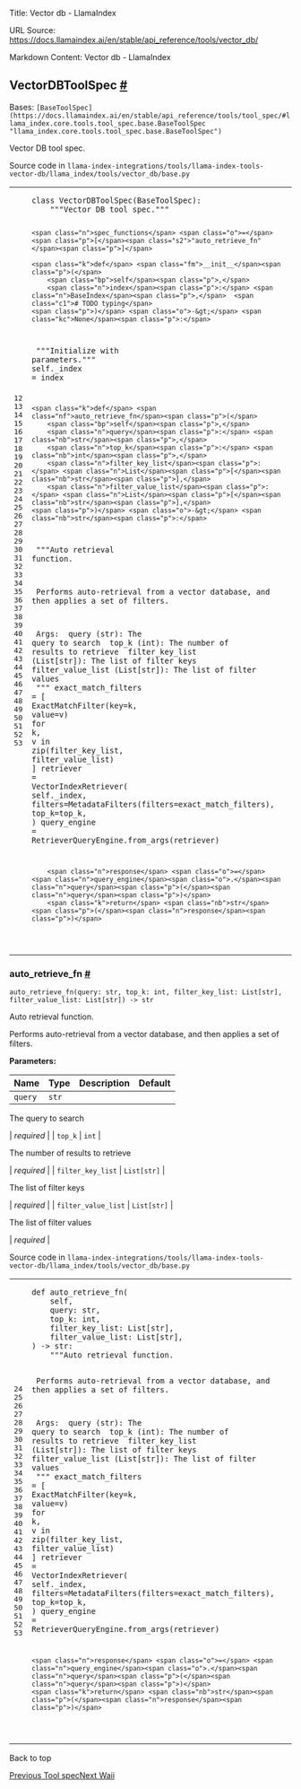 Title: Vector db - LlamaIndex

URL Source: https://docs.llamaindex.ai/en/stable/api_reference/tools/vector_db/

Markdown Content:
Vector db - LlamaIndex


VectorDBToolSpec [#](https://docs.llamaindex.ai/en/stable/api_reference/tools/vector_db/#llama_index.tools.vector_db.VectorDBToolSpec "Permanent link")
-------------------------------------------------------------------------------------------------------------------------------------------------------

Bases: `[BaseToolSpec](https://docs.llamaindex.ai/en/stable/api_reference/tools/tool_spec/#llama_index.core.tools.tool_spec.base.BaseToolSpec "llama_index.core.tools.tool_spec.base.BaseToolSpec")`

Vector DB tool spec.

Source code in `llama-index-integrations/tools/llama-index-tools-vector-db/llama_index/tools/vector_db/base.py`

<table class="highlighttable"><tbody><tr><td class="linenos"><div class="linenodiv"><pre><span></span><span class="normal">12</span>
<span class="normal">13</span>
<span class="normal">14</span>
<span class="normal">15</span>
<span class="normal">16</span>
<span class="normal">17</span>
<span class="normal">18</span>
<span class="normal">19</span>
<span class="normal">20</span>
<span class="normal">21</span>
<span class="normal">22</span>
<span class="normal">23</span>
<span class="normal">24</span>
<span class="normal">25</span>
<span class="normal">26</span>
<span class="normal">27</span>
<span class="normal">28</span>
<span class="normal">29</span>
<span class="normal">30</span>
<span class="normal">31</span>
<span class="normal">32</span>
<span class="normal">33</span>
<span class="normal">34</span>
<span class="normal">35</span>
<span class="normal">36</span>
<span class="normal">37</span>
<span class="normal">38</span>
<span class="normal">39</span>
<span class="normal">40</span>
<span class="normal">41</span>
<span class="normal">42</span>
<span class="normal">43</span>
<span class="normal">44</span>
<span class="normal">45</span>
<span class="normal">46</span>
<span class="normal">47</span>
<span class="normal">48</span>
<span class="normal">49</span>
<span class="normal">50</span>
<span class="normal">51</span>
<span class="normal">52</span>
<span class="normal">53</span></pre></div></td><td class="code"><div><pre><span></span><code><span class="k">class</span> <span class="nc">VectorDBToolSpec</span><span class="p">(</span><span class="n">BaseToolSpec</span><span class="p">):</span>
<span class="w">    </span><span class="sd">"""Vector DB tool spec."""</span>

    <span class="n">spec_functions</span> <span class="o">=</span> <span class="p">[</span><span class="s2">"auto_retrieve_fn"</span><span class="p">]</span>

    <span class="k">def</span> <span class="fm">__init__</span><span class="p">(</span>
        <span class="bp">self</span><span class="p">,</span>
        <span class="n">index</span><span class="p">:</span> <span class="n">BaseIndex</span><span class="p">,</span>  <span class="c1"># TODO typing</span>
    <span class="p">)</span> <span class="o">-&gt;</span> <span class="kc">None</span><span class="p">:</span>
<span class="w">        </span><span class="sd">"""Initialize with parameters."""</span>
        <span class="bp">self</span><span class="o">.</span><span class="n">_index</span> <span class="o">=</span> <span class="n">index</span>

    <span class="k">def</span> <span class="nf">auto_retrieve_fn</span><span class="p">(</span>
        <span class="bp">self</span><span class="p">,</span>
        <span class="n">query</span><span class="p">:</span> <span class="nb">str</span><span class="p">,</span>
        <span class="n">top_k</span><span class="p">:</span> <span class="nb">int</span><span class="p">,</span>
        <span class="n">filter_key_list</span><span class="p">:</span> <span class="n">List</span><span class="p">[</span><span class="nb">str</span><span class="p">],</span>
        <span class="n">filter_value_list</span><span class="p">:</span> <span class="n">List</span><span class="p">[</span><span class="nb">str</span><span class="p">],</span>
    <span class="p">)</span> <span class="o">-&gt;</span> <span class="nb">str</span><span class="p">:</span>
<span class="w">        </span><span class="sd">"""Auto retrieval function.</span>

<span class="sd">        Performs auto-retrieval from a vector database, and then applies a set of filters.</span>

<span class="sd">        Args:</span>
<span class="sd">            query (str): The query to search</span>
<span class="sd">            top_k (int): The number of results to retrieve</span>
<span class="sd">            filter_key_list (List[str]): The list of filter keys</span>
<span class="sd">            filter_value_list (List[str]): The list of filter values</span>
<span class="sd">        """</span>
        <span class="n">exact_match_filters</span> <span class="o">=</span> <span class="p">[</span>
            <span class="n">ExactMatchFilter</span><span class="p">(</span><span class="n">key</span><span class="o">=</span><span class="n">k</span><span class="p">,</span> <span class="n">value</span><span class="o">=</span><span class="n">v</span><span class="p">)</span>
            <span class="k">for</span> <span class="n">k</span><span class="p">,</span> <span class="n">v</span> <span class="ow">in</span> <span class="nb">zip</span><span class="p">(</span><span class="n">filter_key_list</span><span class="p">,</span> <span class="n">filter_value_list</span><span class="p">)</span>
        <span class="p">]</span>
        <span class="n">retriever</span> <span class="o">=</span> <span class="n">VectorIndexRetriever</span><span class="p">(</span>
            <span class="bp">self</span><span class="o">.</span><span class="n">_index</span><span class="p">,</span>
            <span class="n">filters</span><span class="o">=</span><span class="n">MetadataFilters</span><span class="p">(</span><span class="n">filters</span><span class="o">=</span><span class="n">exact_match_filters</span><span class="p">),</span>
            <span class="n">top_k</span><span class="o">=</span><span class="n">top_k</span><span class="p">,</span>
        <span class="p">)</span>
        <span class="n">query_engine</span> <span class="o">=</span> <span class="n">RetrieverQueryEngine</span><span class="o">.</span><span class="n">from_args</span><span class="p">(</span><span class="n">retriever</span><span class="p">)</span>

        <span class="n">response</span> <span class="o">=</span> <span class="n">query_engine</span><span class="o">.</span><span class="n">query</span><span class="p">(</span><span class="n">query</span><span class="p">)</span>
        <span class="k">return</span> <span class="nb">str</span><span class="p">(</span><span class="n">response</span><span class="p">)</span>
</code></pre></div></td></tr></tbody></table>

### auto\_retrieve\_fn [#](https://docs.llamaindex.ai/en/stable/api_reference/tools/vector_db/#llama_index.tools.vector_db.VectorDBToolSpec.auto_retrieve_fn "Permanent link")

```
auto_retrieve_fn(query: str, top_k: int, filter_key_list: List[str], filter_value_list: List[str]) -> str
```

Auto retrieval function.

Performs auto-retrieval from a vector database, and then applies a set of filters.

**Parameters:**

| Name | Type | Description | Default |
| --- | --- | --- | --- |
| `query` | `str` | 
The query to search



 | _required_ |
| `top_k` | `int` | 

The number of results to retrieve



 | _required_ |
| `filter_key_list` | `List[str]` | 

The list of filter keys



 | _required_ |
| `filter_value_list` | `List[str]` | 

The list of filter values



 | _required_ |

Source code in `llama-index-integrations/tools/llama-index-tools-vector-db/llama_index/tools/vector_db/base.py`

<table class="highlighttable"><tbody><tr><td class="linenos"><div class="linenodiv"><pre><span></span><span class="normal">24</span>
<span class="normal">25</span>
<span class="normal">26</span>
<span class="normal">27</span>
<span class="normal">28</span>
<span class="normal">29</span>
<span class="normal">30</span>
<span class="normal">31</span>
<span class="normal">32</span>
<span class="normal">33</span>
<span class="normal">34</span>
<span class="normal">35</span>
<span class="normal">36</span>
<span class="normal">37</span>
<span class="normal">38</span>
<span class="normal">39</span>
<span class="normal">40</span>
<span class="normal">41</span>
<span class="normal">42</span>
<span class="normal">43</span>
<span class="normal">44</span>
<span class="normal">45</span>
<span class="normal">46</span>
<span class="normal">47</span>
<span class="normal">48</span>
<span class="normal">49</span>
<span class="normal">50</span>
<span class="normal">51</span>
<span class="normal">52</span>
<span class="normal">53</span></pre></div></td><td class="code"><div><pre><span></span><code><span class="k">def</span> <span class="nf">auto_retrieve_fn</span><span class="p">(</span>
    <span class="bp">self</span><span class="p">,</span>
    <span class="n">query</span><span class="p">:</span> <span class="nb">str</span><span class="p">,</span>
    <span class="n">top_k</span><span class="p">:</span> <span class="nb">int</span><span class="p">,</span>
    <span class="n">filter_key_list</span><span class="p">:</span> <span class="n">List</span><span class="p">[</span><span class="nb">str</span><span class="p">],</span>
    <span class="n">filter_value_list</span><span class="p">:</span> <span class="n">List</span><span class="p">[</span><span class="nb">str</span><span class="p">],</span>
<span class="p">)</span> <span class="o">-&gt;</span> <span class="nb">str</span><span class="p">:</span>
<span class="w">    </span><span class="sd">"""Auto retrieval function.</span>

<span class="sd">    Performs auto-retrieval from a vector database, and then applies a set of filters.</span>

<span class="sd">    Args:</span>
<span class="sd">        query (str): The query to search</span>
<span class="sd">        top_k (int): The number of results to retrieve</span>
<span class="sd">        filter_key_list (List[str]): The list of filter keys</span>
<span class="sd">        filter_value_list (List[str]): The list of filter values</span>
<span class="sd">    """</span>
    <span class="n">exact_match_filters</span> <span class="o">=</span> <span class="p">[</span>
        <span class="n">ExactMatchFilter</span><span class="p">(</span><span class="n">key</span><span class="o">=</span><span class="n">k</span><span class="p">,</span> <span class="n">value</span><span class="o">=</span><span class="n">v</span><span class="p">)</span>
        <span class="k">for</span> <span class="n">k</span><span class="p">,</span> <span class="n">v</span> <span class="ow">in</span> <span class="nb">zip</span><span class="p">(</span><span class="n">filter_key_list</span><span class="p">,</span> <span class="n">filter_value_list</span><span class="p">)</span>
    <span class="p">]</span>
    <span class="n">retriever</span> <span class="o">=</span> <span class="n">VectorIndexRetriever</span><span class="p">(</span>
        <span class="bp">self</span><span class="o">.</span><span class="n">_index</span><span class="p">,</span>
        <span class="n">filters</span><span class="o">=</span><span class="n">MetadataFilters</span><span class="p">(</span><span class="n">filters</span><span class="o">=</span><span class="n">exact_match_filters</span><span class="p">),</span>
        <span class="n">top_k</span><span class="o">=</span><span class="n">top_k</span><span class="p">,</span>
    <span class="p">)</span>
    <span class="n">query_engine</span> <span class="o">=</span> <span class="n">RetrieverQueryEngine</span><span class="o">.</span><span class="n">from_args</span><span class="p">(</span><span class="n">retriever</span><span class="p">)</span>

    <span class="n">response</span> <span class="o">=</span> <span class="n">query_engine</span><span class="o">.</span><span class="n">query</span><span class="p">(</span><span class="n">query</span><span class="p">)</span>
    <span class="k">return</span> <span class="nb">str</span><span class="p">(</span><span class="n">response</span><span class="p">)</span>
</code></pre></div></td></tr></tbody></table>

Back to top

[Previous Tool spec](https://docs.llamaindex.ai/en/stable/api_reference/tools/tool_spec/)[Next Waii](https://docs.llamaindex.ai/en/stable/api_reference/tools/waii/)
